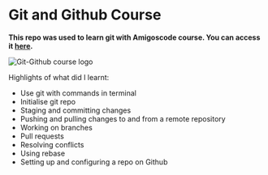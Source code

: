 # Git and Github Course 

**This repo was used to learn git with Amigoscode course. You can access it [here](https://amigoscode.com/courses/git-github).**


![Git-Github course logo](https://user-images.githubusercontent.com/8579347/116434856-b3a25400-a842-11eb-91f0-e33ca7d0f680.png)


Highlights of what did I learnt:
- Use git with commands in terminal
- Initialise git repo
- Staging and committing changes
- Pushing and pulling changes to and from a remote repository
- Working on branches 
- Pull requests
- Resolving conflicts
- Using rebase
- Setting up and configuring a repo on Github
